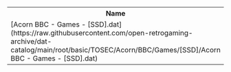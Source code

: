 <table>
<tr><th>Name</th><th>Size</th></tr>
<tr><td>
[Acorn BBC - Games - [SSD].dat](https://raw.githubusercontent.com/open-retrogaming-archive/dat-catalog/main/root/basic/TOSEC/Acorn/BBC/Games/[SSD]/Acorn BBC - Games - [SSD].dat)
</td><td>1345858</td></tr>
</table>

